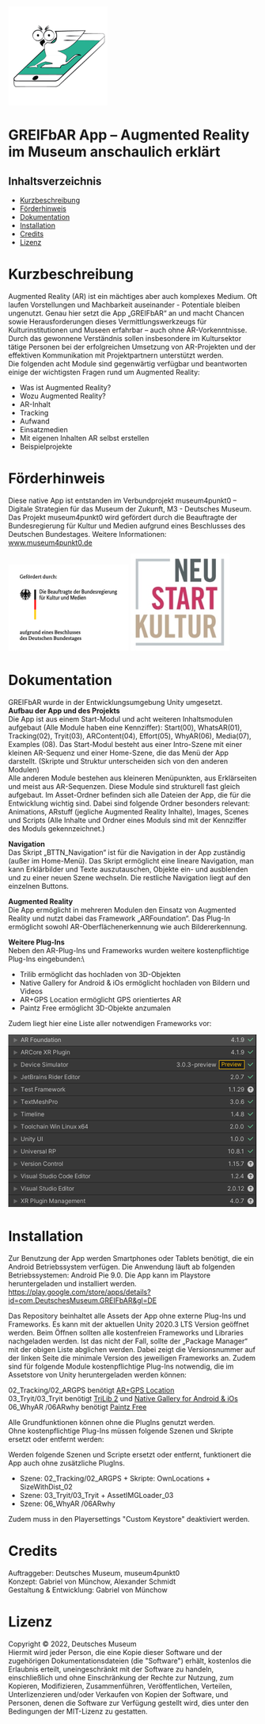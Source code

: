 <img src="https://github.com/museum4punkt0/greifbAR/blob/main/Assets/Images/00_Start/00_Icon_GREIFbAR.png" width="200" height="200">

# GREIFbAR App – Augmented Reality im Museum anschaulich erklärt

## Inhaltsverzeichnis 
* [Kurzbeschreibung](#Kurzbeschreibung) 
* [Förderhinweis](#Förderhinweis) 
* [Dokumentation](#Dokumentation) 
* [Installation](#Installation) 
* [Credits](#Credits) 
* [Lizenz](#Lizenz)
# Kurzbeschreibung
Augmented Reality (AR) ist ein mächtiges aber auch komplexes Medium. Oft laufen Vorstellungen und Machbarkeit auseinander - Potentiale bleiben ungenutzt. Genau hier setzt die App „GREIFbAR“ an und macht Chancen sowie Herausforderungen dieses Vermittlungswerkzeugs für Kulturinstitutionen und Museen erfahrbar – auch ohne AR-Vorkenntnisse. Durch das gewonnene Verständnis sollen insbesondere im Kultursektor tätige Personen bei der erfolgreichen Umsetzung von AR-Projekten und der effektiven Kommunikation mit Projektpartnern unterstützt werden.\
Die folgenden acht Module sind gegenwärtig verfügbar und beantworten einige der wichtigsten Fragen rund um Augmented Reality:
-	Was ist Augmented Reality?
-	Wozu Augmented Reality?
-	AR-Inhalt
-	Tracking
-	Aufwand
-	Einsatzmedien
-	Mit eigenen Inhalten AR selbst erstellen
-	Beispielprojekte
# Förderhinweis
Diese native App ist entstanden im  Verbundprojekt  museum4punkt0  –  Digitale  Strategien  für  das  Museum  der  Zukunft, M3 - Deutsches Museum. Das Projekt museum4punkt0 wird gefördert durch die Beauftragte der Bundesregierung für Kultur und Medien aufgrund eines Beschlusses des Deutschen Bundestages. Weitere Informationen:\
www.museum4punkt0.de

![alt text](https://github.com/museum4punkt0/media_storage/blob/2c46af6cb625a2560f39b01ecb8c4c360733811c/BKM_Fz_2017_Web_de.gif) ![alt text](https://github.com/museum4punkt0/media_storage/blob/e87f37973c3d91e2762d74d51bed81de5026e06e/BKM_Neustart_Kultur_Wortmarke_pos_RGB_RZ_web.jpg)
   
# Dokumentation
GREIFbAR wurde in der Entwicklungsumgebung Unity umgesetzt.\
**Aufbau der App und des Projekts**\
Die App ist aus einem Start-Modul und acht weiteren Inhaltsmodulen aufgebaut (Alle Module haben eine Kennziffer): Start(00), WhatsAR(01), Tracking(02), Tryit(03), ARContent(04), Effort(05), WhyAR(06), Media(07), Examples (08). 
Das Start-Modul besteht aus einer Intro-Szene mit einer kleinen AR-Sequenz und einer Home-Szene, die das Menü der App darstellt. (Skripte und Struktur unterscheiden sich von den anderen Modulen)\
Alle anderen Module bestehen aus kleineren Menüpunkten, aus Erklärseiten und meist aus AR-Sequenzen. Diese Module sind strukturell fast gleich aufgebaut. 
Im Asset-Ordner befinden sich alle Dateien der App, die für die Entwicklung wichtig sind. Dabei sind folgende Ordner besonders relevant:
Animations, ARstuff (jegliche Augmented Reality Inhalte), Images, Scenes und Scripts 
(Alle Inhalte und Ordner eines Moduls sind mit der Kennziffer des Moduls gekennzeichnet.)

**Navigation**\
Das Skript „BTTN_Navigation“ ist für die Navigation in der App zuständig (außer im Home-Menü). Das Skript ermöglicht eine lineare Navigation, man kann Erklärbilder und Texte auszutauschen, Objekte ein- und ausblenden und zu einer neuen Szene wechseln. 
Die restliche Navigation liegt auf den einzelnen Buttons.

**Augmented Reality**\
Die App ermöglicht in mehreren Modulen den Einsatz von Augmented Reality und nutzt dabei das Framework „ARFoundation“. 
Das Plug-In ermöglicht sowohl AR-Oberflächenerkennung wie auch Bildererkennung.

**Weitere Plug-Ins**\
Neben den AR-Plug-Ins und Frameworks wurden weitere kostenpflichtige Plug-Ins eingebunden:\
- Trilib ermöglicht das hochladen von 3D-Objekten
- Native Gallery for Android & iOs ermöglicht hochladen von Bildern und Videos
- AR+GPS Location ermöglicht GPS orientiertes AR
- Paintz Free ermöglicht 3D-Objekte anzumalen

Zudem liegt hier eine Liste aller notwendigen Frameworks vor:

![alt text](https://github.com/museum4punkt0/greifbAR/blob/main/grafik.png)

# Installation
Zur Benutzung der App werden Smartphones oder Tablets benötigt, die ein Android Betriebssystem verfügen. Die Anwendung läuft ab folgenden Betriebssystemen: Android Pie 9.0. Die App kann im Playstore heruntergeladen und installiert werden. https://play.google.com/store/apps/details?id=com.DeutschesMuseum.GREIFbAR&gl=DE

Das Repository beinhaltet alle Assets der App ohne externe Plug-Ins und Frameworks. Es kann mit der aktuellen Unity 2020.3 LTS Version geöffnet werden. Beim Öffnen sollten alle kostenfreien Frameworks und Libraries nachgeladen werden. Ist das nicht der Fall, sollte der „Package Manager“ mit der obigen Liste abglichen werden. Dabei zeigt die Versionsnummer auf der linken Seite die minimale Version des jeweiligen Frameworks an. Zudem sind für folgende Module kostenpflichtige Plug-Ins notwendig, die im Assetstore von Unity heruntergeladen werden können:

02_Tracking/02_ARGPS benötigt [AR+GPS Location](https://assetstore.unity.com/packages/tools/integration/ar-gps-location-134882#description)\
03_Tryit/03_Tryit benötigt [TriLib 2](https://assetstore.unity.com/packages/tools/modeling/trilib-2-model-loading-package-157548#description) und [Native Gallery for Android & iOs](https://assetstore.unity.com/packages/tools/integration/native-gallery-for-android-ios-112630#description)\
06_WhyAR /06ARwhy benötigt [Paintz Free](https://assetstore.unity.com/packages/tools/paintz-free-145977#description)

Alle Grundfunktionen können ohne die PlugIns genutzt werden.\
Ohne kostenpflichtige Plug-Ins müssen folgende Szenen und Skripte ersetzt oder entfernt werden:

Werden folgende Szenen und Scripte ersetzt oder entfernt, funktionert die App auch ohne zusätzliche PlugIns. 
- Szene: 02_Tracking/02_ARGPS + Skripte: OwnLocations + SizeWithDist_02
- Szene: 03_Tryit/03_Tryit + AssetIMGLoader_03
- Szene: 06_WhyAR /06ARwhy

Zudem muss in den Playersettings "Custom Keystore" deaktiviert werden. 

# Credits
Auftraggeber: Deutsches Museum, museum4punkt0\
Konzept: Gabriel von Münchow, Alexander Schmidt\
Gestaltung & Entwicklung: Gabriel von Münchow
# Lizenz
Copyright © 2022, Deutsches Museum\
Hiermit wird jeder Person, die eine Kopie dieser Software und der zugehörigen Dokumentationsdateien (die "Software") erhält, kostenlos die Erlaubnis erteilt, uneingeschränkt mit der Software zu handeln, einschließlich und ohne Einschränkung der Rechte zur Nutzung, zum Kopieren, Modifizieren, Zusammenführen, Veröffentlichen, Verteilen, Unterlizenzieren und/oder Verkaufen von Kopien der Software, und Personen, denen die Software zur Verfügung gestellt wird, dies unter den Bedingungen der MIT-Lizenz zu gestatten.


